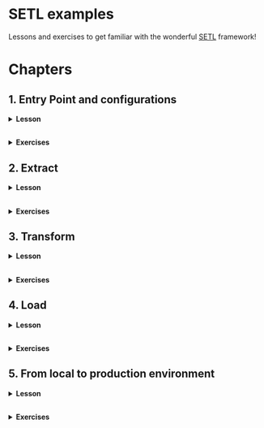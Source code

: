 # SETL examples

Lessons and exercises to get familiar with the wonderful [SETL](https://github.com/SETL-Developers/setl) framework!

# Chapters

## 1. Entry Point and configurations

<details> <summary><strong>Lesson</strong></summary>

<h3>1.1. Entry point with basic configurations</h3>

<details> <summary></summary>

The entry point is the first thing you need to learn to code with SETL. It is the starting point to run your ETL project.

```
val setl0: Setl = Setl.builder()
    .withDefaultConfigLoader()
    .getOrCreate()
```

This is the minimum code needed to create a `Setl` object. It is the entry point of every SETL app. This will create a SparkSession, which is the entry point of any Spark job. Additionally, the `withDefaultConfigLoader()` method is used. This means that `Setl` will read the default ConfigLoader located in `resources/application.conf`, where `setl.environment` must be set. The ConfigLoader will then read the corresponding configuration file `<app_env>.conf` in the `resources` folder, where `<app_env>` is the value set for `setl.environment`.

> `resources/application.conf`:
> ```
> setl.environment = <app.env>
> ```

> `<app.env>.conf`:
> ```
> setl.config.spark {
>    some.config.option = "some-value"
>  }
> ```

The configuration file is where you can specify your `SparkSession` options, like when you create one in a basic `Spark` process. You must specify your `SparkSession` options under `setl.config.spark`.

</details>

<h3>1.2. Entry point with specific configurations</h3>

<details> <summary></summary>

You can specify the configuration file that the default `ConfigLoader` should read. In the code below, instead of reading `<app_env>.conf` where `<app_env>` is defined in `application.conf`, it will read `own_config_file.conf`.
> ```
> val setl1: Setl = Setl.builder()
>     .withDefaultConfigLoader("own_config_file.conf")
>     .getOrCreate()
> ```
> 
> `resources/own_config_file.conf`:
> ```
> setl.config.spark {
>    some.config.option = "some-other-value"
>  }
> ```

You can also set your own `ConfigLoader`. In the code below, `Setl` will load `local.conf` from the `setAppEnv()` method. If no `<app_env>` is set, it will fetch the environment from the default `ConfigLoader`, located in `resources/application.conf`.
> ```
> val configLoader: ConfigLoader = ConfigLoader.builder()
>     .setAppEnv("local")
>     .setAppName("Setl2_AppName")
>     .setProperty("setl.config.spark.master", "local[*]")
>     .setProperty("setl.config.spark.custom-key", "custom-value")
>     .getOrCreate()
> val setl2: Setl = Setl.builder()
>     .setConfigLoader(configLoader)
>     .getOrCreate()
> ```
 
You can also set your own `SparkSession` which will be used by `Setl`, with the `setSparkSession()` method. Please refer to the documentation or the source code of [SETL](https://github.com/SETL-Developers/setl).

</details>

<h3>1.3 Utilities</h3>

<details> <summary></summary>

<h5>Helper methods</h5>

<details> <summary></summary>

There are some quick methods that can be used to set your `SparkSession` configurations.
> ```
> val setl3: Setl = Setl.builder()
>     .withDefaultConfigLoader()
>     .setSparkMaster("local[*]") // set your master URL
>     .setShufflePartitions(200) // spark setShufflePartitions
>     .getOrCreate()
> ```
 
* `setSparkMaster()` method set the `spark.master` property of the `SparkSession` in your `Setl` entry point
* `setShufflePartitions()` method set the `spark.sql.shuffle.partitions` property of the `SparkSession` in your `Setl` entry point

</details>

<h5>SparkSession options</h5>

<details> <summary></summary>

As mentioned earlier, the options you want to define in your `SparkSession` must be specified under `setl.config.spark` in your configuration file. However, you can change this path by using the `setlSetlConfigPath()` method:
> ```
> val setl4: Setl = Setl.builder()
>     .withDefaultConfigLoader("own_config_file.conf")
>     .setSetlConfigPath("myApp")
>     .getOrCreate()
> ```
> 
> `resources/own_config_file.conf`:
> ```
> myApp.spark {
>     some.config.option = "my-app-some-other-value"
> }
> ```

</details>

</details>

</details>

##

<details> <summary><strong>Exercises</strong></summary>

Nothing too crazy: try to build your own `Setl` object! Run your code and examine the logs to check about the options you specified. Make sure it loads the correct configuration file.

</details>

## 2. Extract

<details> <summary><strong>Lesson</strong></summary>

SETL supports two types of data accessors: Connector and SparkRepository.
* A Connector is a non-typed abstraction of data access layer (DAL). For simplicity, you can understand it to as a Spark DataFrame.
* A SparkRepository is a typed abstraction data access layer (DAL). For simplicity, you can understand it as a Spark Dataset.
For more information, please refer to the [official documentation](https://setl-developers.github.io/setl/).

`SETL` supports multiple data format, such as CSV, JSON, Parquet, Excel, Cassandra, DynamoDB, JDBC or Delta.

To ingest data in the `Setl` object entry point, you first must register the data, using the `setConnector()` or the `setSparkRepository[T]` methods.

### 2.1 Registration with `Connector`

<details> <summary></summary>

```
val setl: Setl = Setl.builder()
    .withDefaultConfigLoader()
    .getOrCreate()

setl
    .setConnector("testObjectRepository", deliveryId = "id")
```

The first argument provided is a `String` that refers to an item in the specified configuration file. The second argument, `deliveryId`, must be specified for data ingestion. We will see in section **2.3** why it is necessary. Just think of it as an ID, and the only way for `SETL` to ingest a `Connector` is with its ID.

Note that `deliveryId` is not necessary for the registration but it is for the ingestion. However there is no much use if we only register the data. If you are a beginner in `SETL`, you should think as setting a `Connector` must always come with a `deliveryId`.

`local.conf`:
```
setl.config.spark {
  some.config.option = "some-value"
}

testObjectRepository {
  storage = "CSV"
  path = "src/main/resources/test_objects.csv"
  inferSchema = "true"
  delimiter = ","
  header = "true"
  saveMode = "Overwrite"
}
```

As you can see, `testObjectRepository` defines a configuration for data of type `CSV`. This data is in a file, located in `src/main/resources/test_objects.csv`. Other classic read or write options are configured.

In summary, to register a `Connector`, you need to:
1. Specify an item in your configuration file. This item must have a `storage` key, which represents the type of the data. Other keys might be mandatory depending on this type.
2. Register the data in your `Setl` object, using `setConnector("<item>", deliveryId = "<id>")`.

</details>

### 2.2 Registration with `SparkRepository`

<details> <summary></summary>

```
val setl: Setl = Setl.builder()
    .withDefaultConfigLoader()
    .getOrCreate()

setl
    .setSparkRepository[TestObject]("testObjectRepository")
```

Like `setConnector()`, the argument provided is a `String` that refers to an item in the specified configuration file.

`local.conf`:
```
setl.config.spark {
  some.config.option = "some-value"
}

testObjectRepository {
  storage = "CSV"
  path = "src/main/resources/test_objects.csv"
  inferSchema = "true"
  delimiter = ","
  header = "true"
  saveMode = "Overwrite"
}
```

Notice that the above `SparkRepository` is set with the `TestObject` type. In this example, the data we want to register is a CSV file containing two columns: `value1` of type `String` and `value2` of type `Int`. That is why the `TestObject` class should be:
```
case class TestObject(value1: String,
                      value2: Int)
```

In summary, to register a `SparkRepository`, you need to:
1. Specify an item in your configuration file. This item must have a `storage` key, which represents the type of the data. Other keys might be mandatory depending on this type.
2. Create a class or a case class representing the object type of your data.
3. Register the data in your `Setl` object, using `setSparkRepository[T]("<item>")`.

</details>

<details> <summary></summary>
    
1. `Connector` or `SparkRepository`?

    Sometimes, the data your are ingesting contain irrelevant information that you do not want to keep. For example, let's say that the CSV file you want to ingest contain 10 columns: `value1`, `value2`, `value3` and 7 other columns you are not interested in.
    
    It is possible to ingest these 3 columns only with a `SparkRepository` if you specify the correct object type of your data:
    ```
    case class A(value1: T1,
                 value2: T2,
                 value3: T3)
    
    setl
        .setSparkRepository[A]("itemInConfFile")
    ```

    This is not possible with a `Connector`. If you register this CSV file with a `Connector`, all 10 columns will appear.

2. Annotations

* `@ColumnName`

    `@ColumnName` is an annotation used in a case class. When you want to rename some columns in your code for integrity but also keep the original name when writing the data, you can use this annotation.
    
    ```
    case class A(@ColumnName("value_one") valueOne: T1,
                 @ColumnName("value_two") valueTwo: T2)
    ```
  
  As you probably know, Scala does not use `snake_case` but `camelCase`. If you register a `SparkRepository` of type `[A]` in your `Setl` object, and if you read it, the columns will be named as `valueOne` and `valueTwo`. The file you read will still keep their name, i.e `value_one` and `value_two`.

* `@CompoundKey`

    TODO

* `@Compress`

    TODO

</details>

### 2.3 Registration of multiple data sources

Most of the time, you will need to register multiple data sources.

<details> <summary></summary>

#### 2.3.1 Multiple `Connector`

<details> <summary></summary>

Let's start with `Connector`. Note that it is perfectly possible to register multiple `Connector`, as said previously. However, there will be an issue during the ingestion. `Setl` has no way to differentiate one `Connector` from another. You will need to set what is called a `deliveryId`.

```
val setl1: Setl = Setl.builder()
    .withDefaultConfigLoader()
    .getOrCreate()
 
// /!\ This will work for data registration here but not for data ingestion later /!\
setl1
    .setConnector("testObjectRepository")
    .setConnector("pokeGradesRepository")
 
// Please get used to set a `deliveryId` when you register one or multiple `Connector`
setl1
    .setConnector("testObjectRepository", deliveryId = "testObject")
    .setConnector("pokeGradesRepository", deliveryId = "grades")
```

</details>

#### 2.3.2 Multiple `SparkRepository`

<details> <summary></summary>

Let's now look at how we can register multiple `SparRepository`. If the `SparkRepository` you register all have different type, there will be no issue during the ingestion. Indeed, `Setl` is capable of differentiating the upcoming data by inferring the object type.

```
val setl2: Setl = Setl.builder()
    .withDefaultConfigLoader()
    .getOrCreate()

setl2
    .setSparkRepository[TestObject]("testObjectRepository")
    .setSparkRepository[Grade]("pokeGradesRepository")
```

However, if there are multiple `SparkRepository` with the same type, you **must** use a `deliveryId` for each of them. Otherwise, there will be an error during the data ingestion. This is the same reasoning as multiple `Connector`: there is no way to differentiate two `SparkRepository` of the same type.

```
val setl3: Setl = Setl.builder()
    .withDefaultConfigLoader()
    .getOrCreate()

// /!\ This will work for data registration here but not for data ingestion later /!\
setl3
    .setSparkRepository[Grade]("pokeGradesRepository")
    .setSparkRepository[Grade]("digiGradesRepository")

// Please get used to set a `deliveryId` when you register multiple `SparkRepository` of same type
setl3
    .setSparkRepository[Grade]("pokeGradesRepository", deliveryId = "pokeGrades")
    .setSparkRepository[Grade]("digiGradesRepository", deliveryId = "digiGrades")
```

</details>

</details>

### 2.4 Data Ingestion

<details> <summary></summary>

Before deep diving into data ingestion, we first must learn about how `SETL` organizes an ETL process. `SETL` uses `Pipeline` and `Stage` to organize workflows. A `Pipeline` is where the whole ETL process will be done. The registered data are ingested inside a `Pipeline`, and all transformations and restitution will be done inside it. A `Pipeline` is composed of multiple `Stage`. A `Stage` allows you to modulate your project. It can be constituted of multiple `Factory`. You can understand a `Factory` as a module of your ETL process. So in order to "see" the data ingestion, we have to create a `Pipeline` and add a `Stage` to it. As it may be a little bit theoretical, let's look at some examples.

`App.scala`:
```
val setl4: Setl = Setl.builder()
    .withDefaultConfigLoader()
    .getOrCreate()

setl4
    .setConnector("testObjectRepository", deliveryId = "testObjectConnector")
    .setSparkRepository[TestObject]("testObjectRepository", deliveryId = "testObjectRepository")

setl4
    .newPipeline() // Creation of a `Pipeline`.
    .addStage[IngestionFactory]() // Add a `Stage` composed of one `Factory`: `IngestionFactory`.
    .run()
```

Before running the code, let's take a look at `IngestionFactory`.

```
class IngestionFactory extends Factory[DataFrame] with HasSparkSession {

    import spark.implicits._

    override def read(): IngestionFactory.this.type = this

    override def process(): IngestionFactory.this.type = this

    override def write(): IngestionFactory.this.type = this

    override def get(): DataFrame = spark.emptyDataFrame
}
```

This is a skeleton of a `SETL Factory`. A `SETL Factory` contains 4 main functions: `read()`, `process()`, `write()` and `get()`. These functions will be executed in this order. These 4 functions are the core of your ETL process. This is where you will write your classic `Spark` code of data transformation.

You can see that `IngestionFactory` is a child class of `Factory[DataFrame]`. This simply means that the output of this data transformation must be a `DataFrame`. `IngestionFactory` also has the trait `HasSparkSession`. It allows you to access the `SparkSession` easily. Usually, we use it simply to import `spark.implicits`.

Where is the ingestion? 

```
class IngestionFactory extends Factory[DataFrame] with HasSparkSession {

    import spark.implicits._

    @Delivery(id = "testObjectConnector")
    val testObjectConnector: Connector = Connector.empty
    @Delivery(id = "testObjectRepository")
    val testObjectRepository: SparkRepository[TestObject] = SparkRepository[TestObject]
    
    var testObjectOne: DataFrame = spark.emptyDataFrame
    var testObjectTwo: Dataset[TestObject] = spark.emptyDataset[TestObject]

    override def read(): IngestionFactory.this.type = this

    override def process(): IngestionFactory.this.type = this

    override def write(): IngestionFactory.this.type = this

    override def get(): DataFrame = spark.emptyDataFrame
}
```

The structure of a `SETL Factory` starts with the `@Delivery` annotation. This annotation is the way `SETL` ingest the corresponding registered data. If you look at `App.scala` where this `IngestionFactory` is called, the associated `Setl` object has registered a `Connector` with id `testObjectConnector` and a `SparkRepository` with id `testObjectRepository`.

> Note that it is not mandatory to use a `deliveryId` in this case, because there is only one `Factory` with `TestObject` as object type. You can try to remove the `deliveryId` when registering the `SparkRepository` and the `id` in the `@Delivery` annotation. The code will still run. Same can be said for the `Connector`.

With the `@Delivery` annotation, we retrieved a `Connector` and `SparkRepository`. The data has been correctly ingested, but these are data access layers. To process the data, we have to retrieve the `DataFrame` of the `Connector` and the `Dataset` of the `SparkRepository`. This is why we defined two `var`, one of type `DataFrame` and one of type `Dataset[TestObject]`. We will assign values to them during the `read()` function. These `var` are accessible from all the 4 core functions, and you will use them for your ETL process.

To retrieve the `DataFrame` of the `Connector` and the `Dataset` of the `SparkRepository`, we can use the `read()` function.

```
override def read(): IngestionFactory.this.type = {
    testObjectOne = testObjectConnector.read()
    testObjectTwo = testObjectRepository.findAll()

    this
}
```

The `read()` function is typically where you will do your data preprocessing. Usually, we will simply assign values to our variables. Occasionally, this is typically where you would want to do some filtering on your data.

* To retrieve the `DataFrame` of a `Connector`, use the `read()` method.
* To retrieve the `Dataset` of a `SparkRepository`, you can use the `findAll()` method, or the `findBy()` method. The latter allows you to do filtering based on `Condition`. More info [here](https://setl-developers.github.io/setl/Condition).

The registered data is then correctly ingested. It is now ready to be used during the `process()` function.

</details>

### 2.5 Additional resources

<details> <summary></summary>

#### 2.5.1 `AutoLoad`

<details> <summary></summary>

In the previous `IngestionFactory`, we would set a `val` of type `SparkRepository` but also a `var` in which we assign the corresponding `Dataset` in the `read()` function. With `autoLoad = true`, we can skip the first step and directly declare a `Dataset`. The `Dataset` of the `SparkRepository` will be automatically assigned in it.

`App.scala`:
```
val setl5: Setl = Setl.builder()
    .withDefaultConfigLoader()
    .getOrCreate()

setl5
    .setSparkRepository[TestObject]("testObjectRepository", deliveryId = "testObjectRepository")

setl5
    .newPipeline()
    .addStage[AutoLoadIngestionFactory]()
    .run()
```

`AutoLoadIngestionFactory`
```
class AutoLoadIngestionFactory extends Factory[DataFrame] with HasSparkSession {

  import spark.implicits._

  @Delivery(id = "testObjectRepository", autoLoad = true)
  val testObject: Dataset[TestObject] = spark.emptyDataset[TestObject]

  override def read(): AutoLoadIngestionFactory.this.type = {
    testObject.show(false)

    this
  }

  override def process(): AutoLoadIngestionFactory.this.type = this

  override def write(): AutoLoadIngestionFactory.this.type = this

  override def get(): DataFrame = spark.emptyDataFrame
}
```

Note that there is no way to use the `findBy()` method to filter the data, compared to the previous `Factory`. Also, `autoLoad` is available for `SparkRepository` only, and not for `Connector`.

</details>

#### 2.5.2 Adding parameters to the `Pipeline`

<details> <summary></summary>

If you want to set some primary type parameters, you can use the `setInput[T]()` method. Those *inputs* are directly set in the `Pipeline`, and there are no registrations like for `Connector` or `SparkRepository`.

`App.scala`:
```
val setl5: Setl = Setl.builder()
    .withDefaultConfigLoader()
    .getOrCreate()

setl5
    .newPipeline()
    .setInput[Int](42)
    .setInput[String]("SETL", deliveryId = "ordered")
    .setInput[String]("LTES", deliveryId = "reversed")
    .setInput[Array[String]](Array("S", "E", "T", "L"))
    .addStage[AutoLoadIngestionFactory]()
    .run()
```

*Inputs* are retrieved in the same way `Connector` or `SparkRepository` are retrieved: the `@Delivery` annotation, and the `deliveryId` if necessary.

`AutoLoadIngestionFactory.scala`:
```
class AutoLoadIngestionFactory extends Factory[DataFrame] with HasSparkSession {

    import spark.implicits._

    @Delivery
    val integer: Int = 0
    @Delivery(id = "ordered")
    val firstString: String = ""
    @Delivery(id = "reversed")
    val secondString: String = ""
    @Delivery
    val stringArray: Array[String] = Array()

    override def read(): AutoLoadIngestionFactory.this.type = {
      // Showing that inputs work correctly
      println("integer: " + integer) // integer: 42
      println("ordered: " + firstString) // ordered: SETL
      println("reversed: " + secondString) // reversed: LTES
      println("array: " + stringArray.mkString(".")) // array: S.E.T.L

      this
    }

    override def process(): AutoLoadIngestionFactory.this.type = this

    override def write(): AutoLoadIngestionFactory.this.type = this

    override def get(): DataFrame = spark.emptyDataFrame
}
```

</details>

</details>

### 2.6 Summary

<details> <summary></summary>

In summary, the *extraction* part of an ETL process translates to the following in a `SETL` project:
1. Create a configuration item representing the data you want to ingest in your configuration file.
2. Register the data in your `Setl` object by using the `setConnector()` or the `setSparkRepository[]()` method. Reminder: the mandatory parameter is the name of your object in your configuration file, and you might want to add a `deliveryId`.
3. Create a new `Pipeline` in your `Setl` object, then add a `Stage` with a `Factory` in which you want to process your data.
4. Create a `SETL Factory`, containing the 4 core functions: `read()`, `process()`, `write()` and `get()`.
5. Retrieve your data using the `@Delivery` annotation.
6. Your data is ready to be processed. 

</details>

### 2.7 Data format configuration cheat sheet

Cheat sheet can be found [here](https://setl-developers.github.io/setl/data_access_layer/configuration_example).

</details>

##

<details> <summary><strong>Exercises</strong></summary>

<details> <summary>a) Ingesting a CSV file</summary>

</details>

<details> <summary>b) Ingesting a JSON file</summary>

</details>

<details> <summary>c) Ingesting a Parquet file</summary>

</details>

<details> <summary>d) Ingesting an Excel file</summary>

</details>

<details> <summary>e) Ingesting data from DynamoDB</summary>

</details>

<details> <summary>f) Ingesting data from Cassandra file</summary>

</details>

<details> <summary>g) Ingesting data from JDBC file</summary>

</details>

</details>

## 3. Transform

<details> <summary><strong>Lesson</strong></summary>

Transformations in `SETL` are the easiest part to learn. There is nothing new if you are used to write ETL jobs with `Spark`. This is where you will transfer the code you write with `Spark` into `SETL`.

### 3.1 `Factory`

<details> <summary></summary>

After seeing what the `read()` function in a `Factory` looks like, let's have a look at the `process()` function that is executed right after.
```
class ProcessFactory extends Factory[DataFrame] with HasSparkSession {

    @Delivery(id = "testObject")
    val testObjectConnector: Connector = Connector.empty

    var testObject: DataFrame = spark.emptyDataFrame

    var result: DataFrame = spark.emptyDataFrame

    override def read(): ProcessFactory.this.type = {
      testObject = testObjectConnector.read()

      this
    }

    override def process(): ProcessFactory.this.type = {
      val testObjectDate = testObject.withColumn("date", lit("2020-11-20"))

      result = testObjectDate
        .withColumnRenamed("value1", "name")
        .withColumnRenamed("value2", "grade")

      this
    }

    override def write(): ProcessFactory.this.type = this

    override def get(): DataFrame = spark.emptyDataFrame
}
```

You should understand the first part of the code with the ingestion thanks to the `@Delivery` and the `read()` function. Here is declared a `var result` in which will be stored the result of the data transformations. It is declared globally so that it can be accessed later in the `write()` and `get()` functions. The data transformations are what is inside the `process()` function, and you must surely know what they do.

As it is previously said, there is nothing new to learn here: you just write your `Spark` functions to transform your data, and this is unrelated to `SETL`. 

</details>

### 3.2 `Transformer`

<details> <summary></summary>

You might not learn anything new for `SETL` for data transformations in itself, but `SETL` helps you to structure them. We will now take a look about `SETL Transformer`. You already know about `Factory`. A `Factory` can contain multiple `Transformer`. A `Transformer` is a piece of highly reusable code that represents one data transformation. Let's look at how it works.

```
class ProcessFactoryWithTransformer extends Factory[DataFrame] with HasSparkSession {

    @Delivery(id = "testObject")
    val testObjectConnector: Connector = Connector.empty

    var testObject: DataFrame = spark.emptyDataFrame

    var result: DataFrame = spark.emptyDataFrame

    override def read(): ProcessFactoryWithTransformer.this.type = {
        testObject = testObjectConnector.read()
  
        this
    }

    override def process(): ProcessFactoryWithTransformer.this.type = {
        val testObjectDate = new DateTransformer(testObject).transform().transformed
        result = new RenameTransformer(testObjectDate).transform().transformed
  
        this
    }

    override def write(): ProcessFactoryWithTransformer.this.type = this

    override def get(): DataFrame = spark.emptyDataFrame
}
```

If you compare this `Factory` with the previous `ProcessFactory` in the last section, it does the same job. However, the workflow is more structured. You can see that in the `process()` function, there is no `Spark` functions for data transformations. Instead, we used `Transformer`. The data transformation will be done in `Transformer`. This allows to make to code highly reusable and add a lot more structure to it. In the previous `ProcessFactory`, we can divide the job by two: the first process is adding a new column, and the second process is renaming the column.

First, we are calling the first `Transformer` by passing our input `DataFrame`. The `transform()` method is then called, and the result is retrieved with the `transformed` getter. The second data transformation is done with `RenameTransformer`, and the result is assigned to our `result` variable. Let's have a look at each `Transformer`.

A `Transformer` has two core methods:
* `transform()` which is where the data transformation should happen.
* `transformed` which is a getter to retrieve the result.

Typically, we will also declare a variable in which we will assign the result of the transformation. In this case, `transformedData`. The `transformed` getter returns this variable. This is why in `ProcessingFactoryWithTransformer`, the `transform()` method is called, before calling the `transformed` getter.

`DateTransformer.scala`:
```
class DateTransformer(testObject: DataFrame) extends Transformer[DataFrame] with HasSparkSession {
    private[this] var transformedData: DataFrame = spark.emptyDataFrame

    override def transformed: DataFrame = transformedData

    override def transform(): DateTransformer.this.type = {
      transformedData = testObject
          .withColumn("date", lit("2020-11-20"))

      this
    }
}
```

`DateTransformer` represents the first data transformation that is done in the `ProcessFactory` in the previous section: adding a new column.

`RenameTransformer`:
```
class RenameTransformer(testObjectDate: DataFrame) extends Transformer[DataFrame] with HasSparkSession {
    private[this] var transformedData: DataFrame = spark.emptyDataFrame

    override def transformed: DataFrame = transformedData

    override def transform(): RenameTransformer.this.type = {
      transformedData = testObjectDate
        .withColumnRenamed("value1", "name")
        .withColumnRenamed("value2", "grade")

      this
    }
}
```

`RenameTransformer` represents the second data transformation that is done in the `ProcessFactory` in the previous section: renaming the columns.

</details>

### 3.3 Summary

<details> <summary></summary>

The classic data transformations happen in the `process()` function of your `Factory`. This is how you write your data transformations in `SETL`, given that you already did what is needed in the Extract part. You have two solutions:
1. Write all the data transformations with `Spark` functions in the `process()` function of your `Factory`. Remember to set a global variable to store the result so that it can be used in the next functions of the `Factory`.
2. Organize your workflow with `Transformer`. This is best for code reusability, readability, understanding and structuring. To use a `Transformer`, remember that you need to pass parameters, usually the `DataFrame` or the `Dataset` you want to transform, eventually some parameters. You need to add the `transform()` function which is where the core `Spark` functions should be called, and the `transformed` getter to retrieve the result. 

</details>

</details>

##

<details> <summary><strong>Exercises</strong></summary>



</details>

## 4. Load

<details> <summary><strong>Lesson</strong></summary>

The Load processes with SETL correspond to two key ideas: writing the output, or passing the output. Passing the output allows to pass the result of a `Factory` to another `Factory`, for example. The second `Factory` is then using the result of a previous `Factory` as an input.

### 4.1 Writing an output

<details> <summary></summary>

In order to write data, you need to register a `Connector` or a `SparkRepository`. As you probably already know, if you want to write a `DataFrame`, register a `Connector`. If you want to write a `Dataset`, register a `SparkRepository`. Do not forget that you must create a configuration item in the configuration file. There, you can specify the path of your output.

`App.scala`:
```
val setl0: Setl = Setl.builder()
    .withDefaultConfigLoader()
    .getOrCreate()

setl0
    .setConnector("testObjectRepository", deliveryId = "testObject")
    .setConnector("testObjectWriteRepository", deliveryId = "testObjectWrite")

setl0
    .newPipeline()
    .setInput[String]("2020-11-23", deliveryId = "date")
    .addStage[WriteFactory]()
```

`local.conf`:
```
testObjectRepository {
  storage = "CSV"
  path = "src/main/resources/test_objects.csv"
  inferSchema = "true"
  delimiter = ","
  header = "true"
  saveMode = "Overwrite"
}

testObjectWriteRepository {
  storage = "EXCEL"
  path = "src/main/resources/test_objects_write.xlsx"
  useHeader = "true"
  saveMode = "Overwrite"
}
```

`WriteFactory.scala`:
```
class WriteFactory extends Factory[DataFrame] with HasSparkSession {

    @Delivery(id = "date")
    val date: String = ""
    @Delivery(id = "testObject")
    val testObjectConnector: Connector = Connector.empty
    @Delivery(id = "testObjectWrite")
    val testObjectWriteConnector: Connector = Connector.empty

    var testObject: DataFrame = spark.emptyDataFrame

    var result: DataFrame = spark.emptyDataFrame

    override def read(): WriteFactory.this.type = {
        testObject = testObjectConnector.read()

        this
    }

    override def process(): WriteFactory.this.type = {
        result = testObject
            .withColumn("date", lit(date))

        this
    }
  
    override def write(): WriteFactory.this.type = {
        testObjectWriteConnector.write(result.coalesce(1))

        this
    }

    override def get(): DataFrame = spark.emptyDataFrame
}
```

Note that in the `Deliveries`, there is one with the ID `testObjectWrite`. It has been previously registered in the `Pipeline`. We are retrieving it, but using it as a way to write our output.

The `write()` function is the third executed function in a `Factory`, after `read()` and `process()`. The idea is to call the `write()` method of a `Connector` or a `SparkRepository`, and pass the result `DataFrame` or `Dataset` as argument. `SETL` will automatically read the configuration item; storage type, path and options, and write the result there.

The advantage of using `SETL` for the Load process is that it makes it easier for you because you can change everything you need in your configuration item. If you ever want to change the data storage, you only need to modify the value of the corresponding key. Same for the path, or other options.

**In summary**, to write an output in `SETL`, you need to:
1. Create a configuration item in your configuration file
2. Register the corresponding `Connector` or `SparkRepository`
3. Ingest it in your `Factory` with the `@Delivery` annotation
4. Use it in the `write()` function to write your output


</details>

### 4.2 Getting an output

<details> <summary></summary>

As SETL is organized with `Factory`, it is possible to pass the result of a `Factory` to another. The result of a `Factory` can be of any type, it generally is a `DataFrame` or a `Dataset`. 

#### 4.2.1 Getting a `DataFrame`

<details> <summary></summary>

We are now going to ingest data and make some transformations in `FirstFactory`, then use the result in `SecondFactory`. You can see in the `Pipeline` that `FirstFactory` is before `SecondFactory`.

`App.scala`:
```
val setl1: Setl = Setl.builder()
    .withDefaultConfigLoader()
    .getOrCreate()

setl1.setConnector("testObjectRepository", deliveryId = "testObject")

setl1
    .newPipeline()
    .setInput[String]("2020-12-18", deliveryId = "date")
    .addStage[FirstFactory]()
    .addStage[SecondFactory]()
    .run()
```

`FirstFactory.scala`:
```
class FirstFactory extends Factory[DataFrame] with HasSparkSession {

    @Delivery(id = "date")
    val date: String = ""
    @Delivery(id = "testObject")
    val testObjectConnector: Connector = Connector.empty

    var testObject: DataFrame = spark.emptyDataFrame

    var result: DataFrame = spark.emptyDataFrame

    override def read(): FirstFactory.this.type = {
        testObject = testObjectConnector.read()

        this
    }

  override def process(): FirstFactory.this.type = {
    result = testObject
      .withColumn("date", lit(date))

    this
  }

  override def write(): FirstFactory.this.type = this

  override def get(): DataFrame = result
}
```

This `FirstFactory` is similar to the previous `WriteFactory`. Instead of writing the result, we are going to pass it in the `get()` function. The `get()` function is the fourth executed function in a `Factory`, after `read()`, `process()` and `write()`. In the above example, the output is simply returned.

Remember that the type of the output is defined at the start of the `Factory`, when specifying the parent class. In this case, the output is a `DataFrame`. This output is then injected in the `Pipeline` as a `Deliverable`. The other `Factory` can then ingest it.

`SecondFactory.scala`:
```
class SecondFactory extends Factory[DataFrame] with HasSparkSession {

    import spark.implicits._

    @Delivery(producer = classOf[FirstFactory])
    val firstFactoryResult: DataFrame = spark.emptyDataFrame

    var secondResult: DataFrame = spark.emptyDataFrame

    override def read(): SecondFactory.this.type = this

    override def process(): SecondFactory.this.type = {
        secondResult = firstFactoryResult
            .withColumn("secondDate", $"date")

        secondResult.show(false)

        this
    }

    override def write(): SecondFactory.this.type = this

    override def get(): DataFrame = secondResult
}
```

In this `SecondFactory`, we want to retrieve the output produced by `FirstFactory`. Noticed that we used the `producer` argument in the `@Delivery` annotation. This is how `SETL Pipeline` retrieves the output of a `Factory`: the result of a `Factory` is injected into the `Pipeline` as a `Deliverable`, which can be ingested with the `@Delivery` annotation. 

</details>

#### 4.2.2 Getting a `Dataset`

<details> <summary></summary>

In the previous `Pipeline`, we retrieved the result of `FirstFactory` to use it in `SecondFactory`. The result of `FirstFactory` was a `DataFrame`, and we needed to retrieve it in `SecondFactory` by using the `producer` argument in the `@Delivery` annotation. In the following `Pipeline`, we are going to produce a `Dataset` from `FirstFactoryBis` and use it in `SecondFactoryBis`.

`App.scala`:
```
val setl2: Setl = Setl.builder()
    .withDefaultConfigLoader()
    .getOrCreate()

setl2
    .setConnector("testObjectRepository", deliveryId = "testObject")

setl2
    .newPipeline()
    .setInput[String]("2020-12-18", deliveryId = "date")
    .addStage[FirstFactoryBis]()
    .addStage[SecondFactoryBis]()
    .run()
```

`FirstFactoryBis.scala`:
```
class FirstFactoryBis extends Factory[Dataset[TestObject]] with HasSparkSession {

    import spark.implicits._

    @Delivery(id = "testObject")
    val testObjectConnector: Connector = Connector.empty

    var testObject: DataFrame = spark.emptyDataFrame

    var result: Dataset[TestObject] = spark.emptyDataset[TestObject]

    override def read(): FirstFactoryBis.this.type = {
      testObject = testObjectConnector.read()

      this
  }

    override def process(): FirstFactoryBis.this.type = {
        result = testObject
            .withColumn("value1", concat($"value1", lit("42")))
            .as[TestObject]

        this
    }

    override def write(): FirstFactoryBis.this.type = this

    override def get(): Dataset[TestObject] = result
}
```

Noticed that the `FirstFactoryBis` is a child class of `Factory[Dataset[TestObject]]`, meaning that the output of it must be a `Dataset[TestObject]`. `result` is a variable of type `Dataset[TestObject]`, and the `get()` function returns it. This `Dataset` is injected into the `Pipeline`.

`SecondFactoryBis.scala`:
```
class SecondFactoryBis extends Factory[DataFrame] with HasSparkSession {

    import spark.implicits._

    @Delivery(id = "date")
    val date: String = ""
    @Delivery
    val firstFactoryBisResult: Dataset[TestObject] = spark.emptyDataset

    var secondResult: DataFrame = spark.emptyDataFrame

    override def read(): SecondFactoryBis.this.type = this

    override def process(): SecondFactoryBis.this.type = {
        secondResult = firstFactoryBisResult
            .withColumn("secondDate", lit("date"))

        secondResult.show(false)

        this
    }

    override def write(): SecondFactoryBis.this.type = this

    override def get(): DataFrame = secondResult
}
```

The result of `FirstFactoryBis` is a `Dataset[TestObject]`. We used the `@Delivery` annotation to retrieve it. Compared to `SecondFactory`, we did not need to use the `producer` in the `@Delivery` annotation. This is because the `Pipeline` can infer on the data, and the only `Dataset[TestObject]` that it found is produced by `FirstFactoryBis`. So there is no need to specify it. This is the same mechanism that explains why a `Connector` needs a `deliveryId` to be retrieved, and not a `SparkRepository[T]` if there is only one of type T that is registered.

</details>

#### 4.2.3 Summary

<details> <summary></summary>

In summary, to use the output of a `Factory` in another one:
1. Check the type of the output.
2. Make sure that the `Stage` of the first `Factory` is before the `Stage` of the second `Factory`.
3. The second `Factory` must be a child class of `Factory[T]` where `T` is the type of the output of the first `Factory`.
4. Retrieve the output of the first `Factory` by using the `@Delivery` annotation. If it is a `DataFrame`, also use the `producer` argument.

Note: Although it is possible to retrieve the output of a `Factory` in another one, most of the time, we would prefer to save the output of the first `Factory` in a `Connector` or `SparkRepository`, and re-use the same `Connector` or `SparkRepository` in the second `Factory` to retrieve the output.

</details>

</details>

</details>

##

<details> <summary><strong>Exercises</strong></summary>



</details>

## 5. From local to production environment

<details> <summary><strong>Lesson</strong></summary>



</details>

##

<details> <summary><strong>Exercises</strong></summary>



</details>